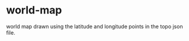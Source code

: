 world-map
=========

world map drawn using the latitude and longitude points in the topo json file.
